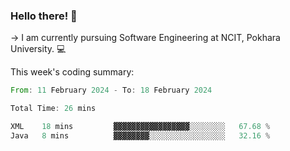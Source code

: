 ### Hello there! 👋

-> I am currently pursuing Software Engineering at NCIT, Pokhara University. 💻


This week's coding summary:
<!--START_SECTION:waka-->

```rust
From: 11 February 2024 - To: 18 February 2024

Total Time: 26 mins

XML    18 mins         ▓▓▓▓▓▓▓▓▓▓▓▓▓▓▓▓▓░░░░░░░░   67.68 %
Java   8 mins          ▓▓▓▓▓▓▓▓░░░░░░░░░░░░░░░░░   32.16 %
```

<!--END_SECTION:waka-->
